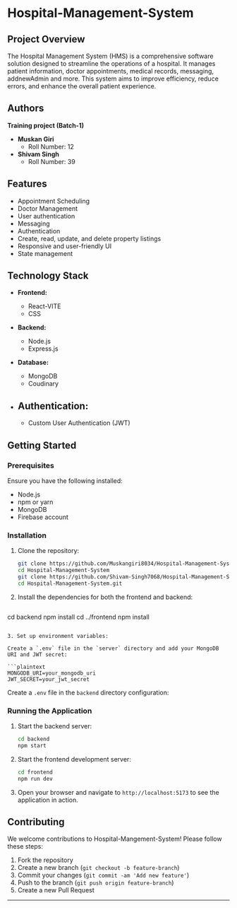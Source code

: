 # Hospital-Management-System




## Project Overview

The Hospital Management System (HMS) is a comprehensive software solution designed to streamline the operations of a hospital. It manages patient information, doctor appointments, medical records, messaging, addnewAdmin and more. This system aims to improve efficiency, reduce errors, and enhance the overall patient experience.

## Authors
   **Training project (Batch-1)**

- **Muskan Giri**
  - Roll Number: 12
- **Shivam Singh**
  - Roll Number: 39

## Features
- Appointment Scheduling
- Doctor Management
- User authentication
- Messaging
- Authentication 
- Create, read, update, and delete property listings
- Responsive and user-friendly UI
- State management 

## Technology Stack

- **Frontend:**
  - React-VITE
  -   CSS 
   
 
  
  
  

- **Backend:**
  - Node.js
  - Express.js
  

- **Database:**
  - MongoDB
  - Coudinary

- **Authentication:**
  - 
  - Custom User Authentication (JWT)

## Getting Started

### Prerequisites

Ensure you have the following installed:

- Node.js
- npm or yarn
- MongoDB
- Firebase account

### Installation

1. Clone the repository:
   ```bash
   git clone https://github.com/Muskangiri8034/Hospital-Management-System.git
   cd Hospital-Management-System
   git clone https://github.com/Shivam-Singh7068/Hospital-Management-System.git
   cd Hospital-Management-System.git
   ```

2. Install the dependencies for both the frontend and backend:
   ```bash
  cd backend
npm install
cd ../frontend
npm install

   ```

3. Set up environment variables:

   Create a `.env` file in the `server` directory and add your MongoDB URI and JWT secret:

   ```plaintext
   MONGODB_URI=your_mongodb_uri
   JWT_SECRET=your_jwt_secret
   ```

   Create a `.env` file in the `backend` directory  configuration:

  

### Running the Application

1. Start the backend server:
   ```bash
   cd backend
   npm start
   ```

2. Start the frontend development server:
   ```bash
   cd frontend
   npm run dev
   ```

3. Open your browser and navigate to `http://localhost:5173` to see the application in action.

## Contributing

We welcome contributions to Hospital-Mangement-System! Please follow these steps:

1. Fork the repository
2. Create a new branch (`git checkout -b feature-branch`)
3. Commit your changes (`git commit -am 'Add new feature'`)
4. Push to the branch (`git push origin feature-branch`)
5. Create a new Pull Request



---

